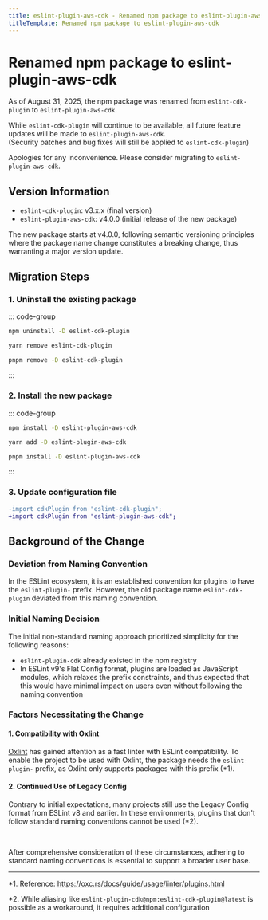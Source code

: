 ```yaml
---
title: eslint-plugin-aws-cdk - Renamed npm package to eslint-plugin-aws-cdk
titleTemplate: Renamed npm package to eslint-plugin-aws-cdk
---
```


# Renamed npm package to eslint-plugin-aws-cdk

As of August 31, 2025, the npm package was renamed from `eslint-cdk-plugin` to `eslint-plugin-aws-cdk`.

While `eslint-cdk-plugin` will continue to be available, all future feature updates will be made to `eslint-plugin-aws-cdk`.  
(Security patches and bug fixes will still be applied to `eslint-cdk-plugin`)

Apologies for any inconvenience. Please consider migrating to `eslint-plugin-aws-cdk`.

## Version Information

- `eslint-cdk-plugin`: v3.x.x (final version)
- `eslint-plugin-aws-cdk`: v4.0.0 (initial release of the new package)

The new package starts at v4.0.0, following semantic versioning principles where the package name change constitutes a breaking change, thus warranting a major version update.

## Migration Steps

### 1. Uninstall the existing package

::: code-group

```sh [npm]
npm uninstall -D eslint-cdk-plugin
```

```sh [yarn]
yarn remove eslint-cdk-plugin
```

```sh [pnpm]
pnpm remove -D eslint-cdk-plugin
```

:::

### 2. Install the new package

::: code-group

```sh [npm]
npm install -D eslint-plugin-aws-cdk
```

```sh [yarn]
yarn add -D eslint-plugin-aws-cdk
```

```sh [pnpm]
pnpm install -D eslint-plugin-aws-cdk
```

:::

### 3. Update configuration file

```diff
-import cdkPlugin from "eslint-cdk-plugin";
+import cdkPlugin from "eslint-plugin-aws-cdk";
```

## Background of the Change

### Deviation from Naming Convention

In the ESLint ecosystem, it is an established convention for plugins to have the `eslint-plugin-` prefix. However, the old package name `eslint-cdk-plugin` deviated from this naming convention.

### Initial Naming Decision

The initial non-standard naming approach prioritized simplicity for the following reasons:

- `eslint-plugin-cdk` already existed in the npm registry
- In ESLint v9's Flat Config format, plugins are loaded as JavaScript modules, which relaxes the prefix constraints, and thus expected that this would have minimal impact on users even without following the naming convention

### Factors Necessitating the Change

#### 1. Compatibility with Oxlint

[Oxlint](https://oxc.rs/docs/guide/usage/linter.html) has gained attention as a fast linter with ESLint compatibility. To enable the project to be used with Oxlint, the package needs the `eslint-plugin-` prefix, as Oxlint only supports packages with this prefix (\*1).

#### 2. Continued Use of Legacy Config

Contrary to initial expectations, many projects still use the Legacy Config format from ESLint v8 and earlier. In these environments, plugins that don't follow standard naming conventions cannot be used (\*2).

<br />

After comprehensive consideration of these circumstances, adhering to standard naming conventions is essential to support a broader user base.

---

\*1. Reference: https://oxc.rs/docs/guide/usage/linter/plugins.html

\*2. While aliasing like `eslint-plugin-cdk@npm:eslint-cdk-plugin@latest` is possible as a workaround, it requires additional configuration

